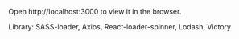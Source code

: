 Open http://localhost:3000 to view it in the browser.

Library: SASS-loader, Axios, React-loader-spinner, Lodash, Victory